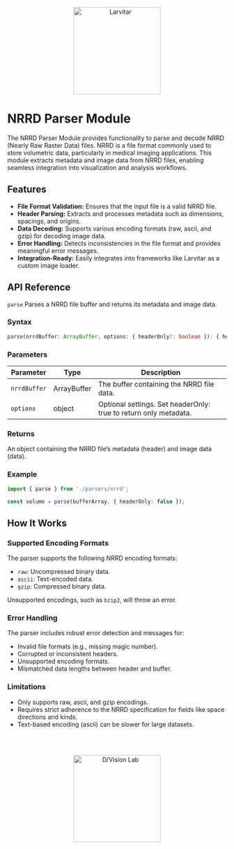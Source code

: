<div style="text-align: center;">
    <img src="https://assets.pokemon.com/assets/cms2/img/pokedex/full/246.png" alt="Larvitar" height="200" />
</div>

# NRRD Parser Module

The NRRD Parser Module provides functionality to parse and decode NRRD (Nearly Raw Raster Data) files. NRRD is a file format commonly used to store volumetric data, particularly in medical imaging applications. This module extracts metadata and image data from NRRD files, enabling seamless integration into visualization and analysis workflows.

## Features

- **File Format Validation:** Ensures that the input file is a valid NRRD file.
- **Header Parsing:** Extracts and processes metadata such as dimensions, spacings, and origins.
- **Data Decoding:** Supports various encoding formats (raw, ascii, and gzip) for decoding image data.
- **Error Handling:** Detects inconsistencies in the file format and provides meaningful error messages.
- **Integration-Ready:** Easily integrates into frameworks like Larvitar as a custom image loader.

## API Reference
`parse`
Parses a NRRD file buffer and returns its metadata and image data.

### Syntax

```typescript
parse(nrrdBuffer: ArrayBuffer, options: { headerOnly?: boolean }): { header: object, data: TypedArray | null }
```

### Parameters

| Parameter    |	Type	     | Description                                                      |
|--------------|-----------------|------------------------------------------------------------------|
| `nrrdBuffer` |	ArrayBuffer	 | The buffer containing the NRRD file data.                        |   
| `options`    |	object	     | Optional settings. Set headerOnly: true to return only metadata. |

### Returns

An object containing the NRRD file’s metadata (header) and image data (data).

### Example

```typescript
import { parse } from './parsers/nrrd';

const volume = parse(bufferArray, { headerOnly: false });
```

## How It Works

### Supported Encoding Formats

The parser supports the following NRRD encoding formats:

  - `raw`: Uncompressed binary data.
  - `ascii`: Text-encoded data.
  - `gzip`: Compressed binary data.

Unsupported encodings, such as `bzip2`, will throw an error.


### Error Handling

The parser includes robust error detection and messages for:

  - Invalid file formats (e.g., missing magic number).
  - Corrupted or inconsistent headers.
  - Unsupported encoding formats.
  - Mismatched data lengths between header and buffer.
  
### Limitations

  - Only supports raw, ascii, and gzip encodings.
  - Requires strict adherence to the NRRD specification for fields like space directions and kinds.
  - Text-based encoding (ascii) can be slower for large datasets.

<br><br>

<div style="text-align: center;">
    <img src="https://press.r1-it.storage.cloud.it/logo_trasparent.png" alt="D/Vision Lab" height="200" />
</div>